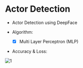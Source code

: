 # Actor Detection
  

  - Actor Detection using DeepFace

 
  - Algorithm:
    - [x]  Multi Layer Perceptron (MLP)

  - Accuracy & Loss:
    
   ![1](https://user-images.githubusercontent.com/88143329/156219963-76d5efe9-4dec-4024-a92a-9bd7e36506ab.png)

